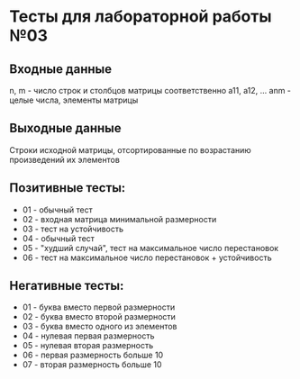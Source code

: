 # Тесты для лабораторной работы №03

## Входные данные
n, m - число строк и столбцов матрицы соответственно
a11, a12, ... anm - целые числа, элементы матрицы

## Выходные данные
Строки исходной матрицы, отсортированные по возрастанию произведений их элементов

## Позитивные тесты:
- 01 - обычный тест
- 02 - входная матрица минимальной размерности
- 03 - тест на устойчивость
- 04 - обычный тест
- 05 - "худший случай", тест на максимальное число перестановок
- 06 - тест на максимальное число перестановок + устойчивость

## Негативные тесты:
- 01 - буква вместо первой размерности
- 02 - буква вместо второй размерности
- 03 - буква вместо одного из элементов
- 04 - нулевая первая размерность
- 05 - нулевая вторая размерность
- 06 - первая размерность больше 10
- 07 - вторая размерность больше 10